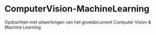 # ComputerVision-MachineLearning
Opdrachten met uitwerkingen van het groeidocument Computer Vision &amp; Machine Learning
